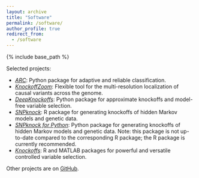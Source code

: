 ```yaml
---
layout: archive
title: "Software"
permalink: /software/
author_profile: true
redirect_from:
  - /software
---
```


{% include base_path %}


Selected projects:

- [*ARC*](https://github.com/msesia/arc): Python package for adaptive and reliable classification.
- [*KnockoffZoom*](https://msesia.github.io/knockoffzoom/): Flexible tool for the multi-resolution localization of causal variants across the genome.
- [*DeepKnockoffs*](https://github.com/msesia/DeepKnockoffs): Python package for approximate knockoffs and model-free variable selection.
- [*SNPknock*](https://msesia.github.io/snpknock/): R package for generating knockoffs of hidden Markov models and genetic data. 
- [*SNPknock for Python*](https://github.com/msesia/snpknock-python): Python package for generating knockoffs of hidden Markov models and genetic data. Note: this package is not up-to-date compared to the corresponding R package; the R package is currently recommended.
- [*Knockoffs*](https://web.stanford.edu/group/candes/knockoffs/): R and MATLAB packages for powerful and versatile controlled variable selection.

Other projects are on [GitHub](https://github.com/msesia).
